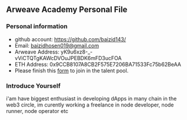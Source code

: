 ## Arweave Academy Personal File

### Personal information

- github account: https://github.com/baizid143/
- Email: baizidhosen019@gmail.com
- Arweave Address: yK9u6xz8-_-vViCTQTgKAWcDVOuJPEBDK6mFD3ucFOA
- ETH Address: 0x9CCB8107A8CB2F575E7206BA71533Fc75b62BeAA
- Please finish this [form](https://docs.google.com/forms/d/e/1FAIpQLSfWA5fIIcBgmRppm3jNz5vmf9Mai_QMVil-2pO4r7YKn_Zhtw/viewform?usp=sf_link) to join in the talent pool.

### Introduce Yourself
 i'am have biggest enthusiast in developing dApps in many chain in the web3 circle, im curently working a freelance in node developer, node runner, node operator etc


